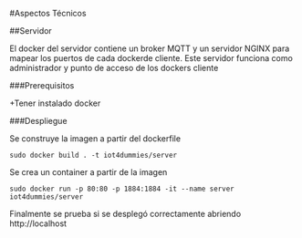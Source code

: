 #Aspectos Técnicos

##Servidor

El docker del servidor contiene un broker MQTT y un servidor NGINX para mapear los puertos de cada dockerde cliente. Este servidor funciona como administrador y punto de acceso de los dockers cliente

###Prerequisitos

+Tener instalado docker

###Despliegue

Se construye la imagen a partir del dockerfile 

~~~
sudo docker build . -t iot4dummies/server
~~~

Se crea un container a partir de la imagen

~~~
sudo docker run -p 80:80 -p 1884:1884 -it --name server iot4dummies/server
~~~

Finalmente se prueba si se desplegó correctamente abriendo http://localhost 

